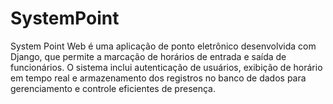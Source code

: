 # SystemPoint
System Point Web é uma aplicação de ponto eletrônico desenvolvida com Django, que permite a marcação de horários de entrada e saída de funcionários. O sistema inclui autenticação de usuários, exibição de horário em tempo real e armazenamento dos registros no banco de dados para gerenciamento e controle eficientes de presença.
